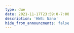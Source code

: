 ```yaml
---
type: due
date: 2021-11-17T23:59:0-7:00
description: 'HW4: Nano'
hide_from_announcments: false
---
```

